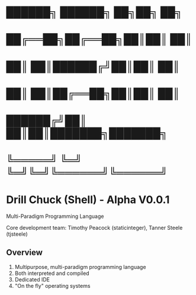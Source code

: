 # ██████╗ ██████╗ ██╗██╗     ██╗
# ██╔══██╗██╔══██╗██║██║     ██║
# ██║  ██║██████╔╝██║██║     ██║
# ██║  ██║██╔══██╗██║██║     ██║
# ██████╔╝██║  ██║██║███████╗███████╗
# ╚═════╝ ╚═╝  ╚═╝╚═╝╚══════╝╚══════╝
# Drill Chuck (Shell) - Alpha V0.0.1

Multi-Paradigm Programming Language

Core development team: Timothy Peacock (staticinteger), Tanner Steele (tjsteele)

## Overview
1. Multipurpose, multi-paradigm programming language
2. Both interpreted and compiled
3. Dedicated IDE
4. "On the fly" operating systems
